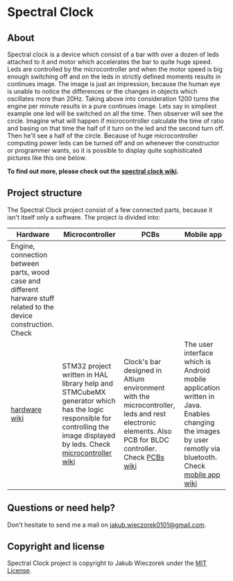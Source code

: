 # Spectral Clock

## About 
Spectral clock is a device which consist of a bar with over a dozen of leds attached to it and motor which accelerates the bar to quite huge speed. Leds are controlled by the microcontroller and when the motor speed is big enough switching off and on the leds in strictly defined moments results in continues image. The image is just an impression, because the human eye is unable to notice the differences or the changes in objects which oscillates more than 20Hz. Taking above into consideration 1200 turns the engine per minute results in a pure continues image. Lets say in simpliest example one led will be switched on all the time. Then observer will see the circle. Imagine what will happen if microcontroller calculate the time of ratio and basing on that time the half of it turn on the led and the second turn off. Then he'll see a half of the circle. Because of huge microcontroller computing power leds can be turned off and on whenever the constructor or programmer wants, so it is possible to display quite sophisticated pictures like this one below.

**To find out more, please check out the [spectral clock wiki][wiki].**

## Project structure
The Spectral Clock project consist of a few connected parts, because it isn't itself only a software. The project is divided into:

| **Hardware**     | **Microcontroller**     | **PCBs**           | **Mobile app** |
|-------------------------------------|-------------------------------|-----------------------------------|-----------------------------------|
| Engine, connection between parts, wood case and different harware stuff related to the device construction. Check
[hardware wiki][hardware_wiki]| STM32 project written in HAL library help and STMCubeMX generator which has the logic responsible for controlling the image displayed by leds. Check [microcontroller wiki][microcontroller_wiki]| Clock's bar designed in Altium environment with the microcontroller, leds and rest electronic elements. Also PCB for BLDC controller. Check [PCBs wiki][pcbs_wiki] | The user interface which is Android mobile application written in Java. Enables changing the images by user remotly via bluetooth. Check [mobile app wiki][mobile_wiki] |

## Questions or need help?
Don't hesitate to send me a mail on jakub.wieczorek0101@gmail.com.

## Copyright and license
Spectral Clock project is copyright to Jakub Wieczorek under the [MIT License](https://opensource.org/licenses/MIT).

[wiki]: https://github.com/jakubwieczorek/spectral_clock/wiki
[hardware_wiki]: https://github.com/jakubwieczorek/spectral_clock/wiki/Hardware
[microcontroller_wiki]: https://github.com/jakubwieczorek/spectral_clock/wiki/Microcontroller
[pcbs_wiki]: https://github.com/jakubwieczorek/spectral_clock/wiki/PCBs
[mobile_wiki]: https://github.com/jakubwieczorek/spectral_clock/wiki/Mobile-application
